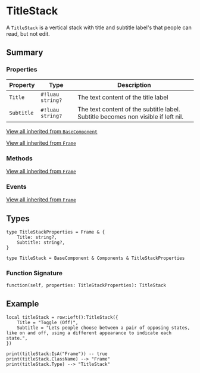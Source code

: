 # TitleStack

A `TitleStack` is a vertical stack with title and subtitle label's that people can read, but not edit.

## Summary

### Properties

| Property       | Type       | Description |
|----------------|------------|-------------|
| `Title` | `#!luau string?` | The text content of the title label |
| `Subtitle` | `#!luau string?` | The text content of the subtitle label. Subtitle becomes non visible if left nil. |

[View all inherited from `BaseComponent`](./index.md/#properties)

[View all inherited from `Frame`](https://create.roblox.com/docs/reference/engine/classes/Frame#summary-properties)

### Methods

[View all inherited from `Frame`](https://create.roblox.com/docs/reference/engine/classes/Frame#summary-methods)

### Events

[View all inherited from `Frame`](https://create.roblox.com/docs/reference/engine/classes/Frame#summary-events)

## Types

```luau
type TitleStackProperties = Frame & {
    Title: string?,
    Subtitle: string?,
}

type TitleStack = BaseComponent & Components & TitleStackProperties
```

### Function Signature

```luau
function(self, properties: TitleStackProperties): TitleStack
```

## Example

```luau
local titleStack = row:Left():TitleStack({
    Title = "Toggle (Off)",
    Subtitle = "Lets people choose between a pair of opposing states, like on and off, using a different appearance to indicate each state.",
})

print(titleStack:IsA("Frame")) -- true
print(titleStack.ClassName) --> "Frame"
print(titleStack.Type) --> "TitleStack"
```
